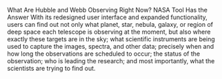 What Are Hubble and Webb Observing Right Now? NASA Tool Has the Answer 
 With its redesigned user interface and expanded functionality, users can find out not only what planet, star, nebula, galaxy, or region of deep space each telescope is observing at the moment, but also where exactly these targets are in the sky; what scientific instruments are being used to capture the images, spectra, and other data; precisely when and how long the observations are scheduled to occur; the status of the observation; who is leading the research; and most importantly, what the scientists are trying to find out.